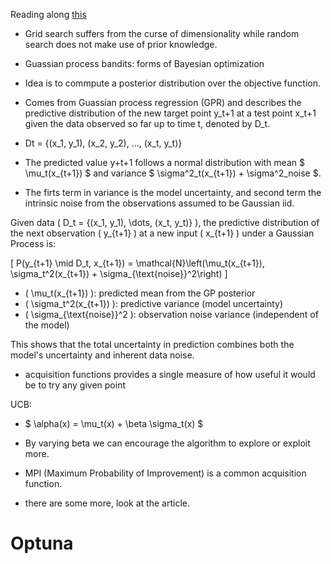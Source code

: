 Reading along [this](https://cloud.google.com/blog/products/ai-machine-learning/hyperparameter-tuning-cloud-machine-learning-engine-using-bayesian-optimization)

- Grid search suffers from the curse of dimensionality while random search does not make use of prior knowledge.

- Guassian process bandits: forms of Bayesian optimization
- Idea is to commpute a posterior distribution over the objective function.
- Comes from Guassian process regression (GPR) and describes the predictive distribution of the new target point y_t+1 at a test point x_t+1 given the data observed so far up to time t, denoted by D_t.
- Dt = {(x_1, y_1), (x_2, y_2), ..., (x_t, y_t)}
- The predicted value y+t+1 follows a normal distribution with mean $ \mu_t(x_{t+1}) $ and variance $ \sigma^2_t(x_{t+1}) + \sigma^2_noise $.
- The firts term in variance is the model uncertainty, and second term the intrinsic noise from the observations assumed to be Gaussian iid.

Given data \( D_t = \{(x_1, y_1), \dots, (x_t, y_t)\} \), the predictive distribution of the next observation \( y_{t+1} \) at a new input \( x_{t+1} \) under a Gaussian Process is:

\[
P(y_{t+1} \mid D_t, x_{t+1}) = \mathcal{N}\left(\mu_t(x_{t+1}), \sigma_t^2(x_{t+1}) + \sigma_{\text{noise}}^2\right)
\]

- \( \mu_t(x_{t+1}) \): predicted mean from the GP posterior
- \( \sigma_t^2(x_{t+1}) \): predictive variance (model uncertainty)
- \( \sigma_{\text{noise}}^2 \): observation noise variance (independent of the model)

This shows that the total uncertainty in prediction combines both the model's uncertainty and inherent data noise.

- acquisition functions provides a single measure of how useful it would be to try any given point

UCB:


- $ \alpha(x) = \mu_t(x) + \beta \sigma_t(x) $
- By varying beta we can encourage the algorithm to explore or exploit more.

- MPI (Maximum Probability of Improvement) is a common acquisition function.

- there are some more, look at the article.


# Optuna


